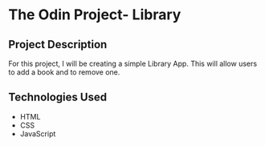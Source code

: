# The Odin Project- Library

## Project Description
For this project, I will be creating a simple Library App. This will allow users to add a book and to remove one.

## Technologies Used
- HTML
- CSS
- JavaScript